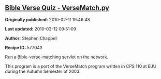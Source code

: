 ## [Bible Verse Quiz - VerseMatch.py](https://code.activestate.com/recipes/577043-bible-verse-quiz-versematchpy)

**Originally published:** 2010-02-11 19:49:48

**Last updated:** 2010-02-12 09:51:09

**Author:** Stephen Chappell

**Recipe ID:** 577043

Run a Bible-verse-matching servlet on the network.

This program is a port of the VerseMatch program written
in CPS 110 at BJU during the Autumn Semester of 2003.
